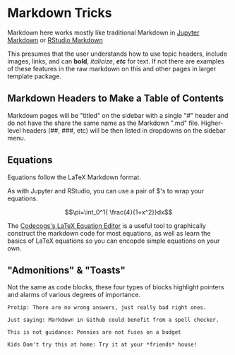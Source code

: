 # Markdown Tricks

Markdown here works mostly like traditional Markdown in [Jupyter Markdown](https://jupyternotebook.readthedocs.io/en/stable/examples/Notebook/Working%20With%20Markdown%20Cells.html) or [RStudio Markdown](https://rmarkdown.rstudio.com/index.html)

This presumes that the user understands how to use topic headers, include images, links, and can __bold__, _italicize_, ___etc___ for text.  If not there are examples of these features in the raw markdown on this and other pages in larger template package.

## Markdown Headers to Make a Table of Contents

Markdown pages will be "titled" on the sidebar with a single "#" header and do not have the share the same name as the Markdown ".md" file.  Higher-level headers (##, ###, etc) will be then listed in dropdowns on the sidebar menu.

## Equations

Equations follow the LaTeX Markdown format.

As with Jupyter and RStudio, you can use a pair of $'s to wrap your equations.

$$\pi=\int_0^1{ \frac{4}{1+x^2}}dx$$

The [Codecogs's LaTeX Equation Editor](https://latex.codecogs.com/eqneditor/editor.php) is a useful tool to graphically construct the markdown code for most equations, as well as learn the basics of LaTeX equations so you can encopde simple equations on your own.

## "Admonitions" & "Toasts"

Not the same as code blocks, these four types of blocks highlight pointers and alarms of various degrees of importance.  

```tip
Protip: There are no wrong answers, just really bad right ones.
```

```note
Just saying: Markdown in Github could benefit from a spell checker.
```

```warning
This is not guidance: Pennies are not fuses on a budget
```

```danger
Kids Dom't try this at home: Try it at your *friends* house!
```



